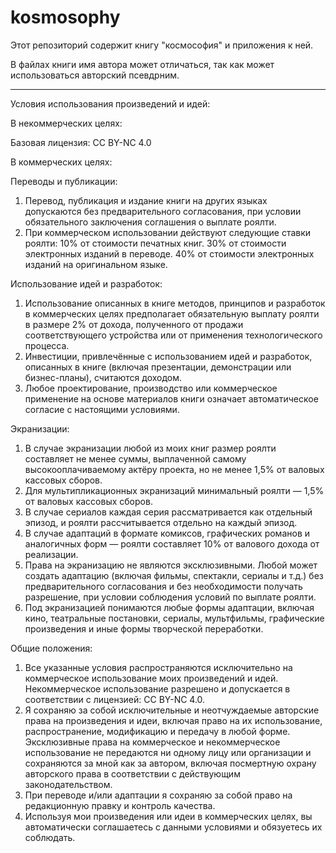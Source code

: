 # kosmosophy

Этот репозиторий содержит книгу "космософия" и приложения к ней.

В файлах книги имя автора может отличаться, так как может использоваться авторский псевдрним.

--------

Условия использования произведений и идей:

В некоммерческих целях:

Базовая лицензия: CC BY-NC 4.0

В коммерческих целях:

Переводы и публикации:
1.	Перевод, публикация и издание книги на других языках допускаются без предварительного согласования, при условии обязательного заключения соглашения о выплате роялти.
2.	При коммерческом использовании действуют следующие ставки роялти:
   10% от стоимости печатных книг.
   30% от стоимости электронных изданий в переводе.
   40% от стоимости электронных изданий на оригинальном языке.
  	
Использование идей и разработок:
1.	Использование описанных в книге методов, принципов и разработок в коммерческих целях предполагает обязательную выплату роялти в размере 2% от дохода, полученного от продажи соответствующего устройства или от применения технологического процесса.
2.	Инвестиции, привлечённые с использованием идей и разработок, описанных в книге (включая презентации, демонстрации или бизнес-планы), считаются доходом.
3.	Любое проектирование, производство или коммерческое применение на основе материалов книги означает автоматическое согласие с настоящими условиями.

Экранизации:
1.	В случае экранизации любой из моих книг размер роялти составляет не менее суммы, выплаченной самому высокооплачиваемому актёру проекта, но не менее 1,5% от валовых кассовых сборов.
2.	Для мультипликационных экранизаций минимальный роялти — 1,5% от валовых кассовых сборов. 
3.	В случае сериалов каждая серия рассматривается как отдельный эпизод, и роялти рассчитывается отдельно на каждый эпизод.
4.	В случае адаптаций в формате комиксов, графических романов и аналогичных форм — роялти составляет 10% от валового дохода от реализации.
5.	Права на экранизацию не являются эксклюзивными. Любой может создать адаптацию (включая фильмы, спектакли, сериалы и т.д.) без предварительного согласования и без необходимости получать разрешение, при условии соблюдения условий по выплате роялти.
6.	Под экранизацией понимаются любые формы адаптации, включая кино, театральные постановки, сериалы, мультфильмы, графические произведения и иные формы творческой переработки.

Общие положения:
1.	Все указанные условия распространяются исключительно на коммерческое использование моих произведений и идей. Некоммерческое использование разрешено и допускается в соответствии с лицензией: CC BY-NC 4.0.
2.	Я сохраняю за собой исключительные и неотчуждаемые авторские права на произведения и идеи, включая право на их использование, распространение, модификацию и передачу в любой форме. Эксклюзивные права на коммерческое и некоммерческое использование не передаются ни одному лицу или организации и сохраняются за мной как за автором, включая посмертную охрану авторского права в соответствии с действующим законодательством.
3. При переводе и/или адаптации я сохраняю за собой право на редакционную правку и контроль качества.
4. Используя мои произведения или идеи в коммерческих целях, вы автоматически соглашаетесь с данными условиями и обязуетесь их соблюдать.
